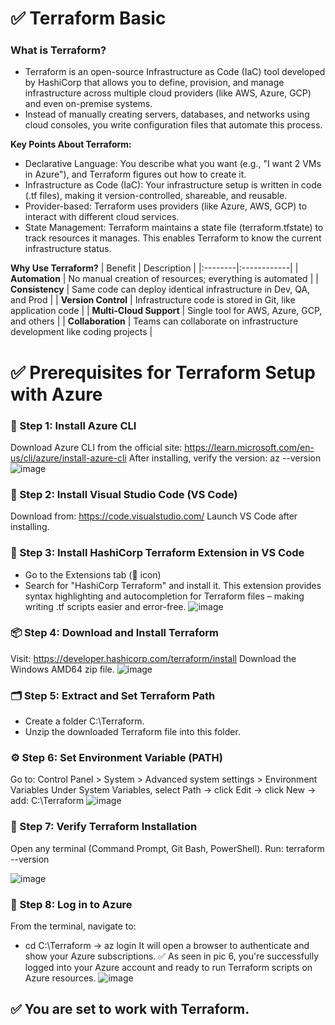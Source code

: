 # ✅ Terraform Basic
### What is Terraform?
- Terraform is an open-source Infrastructure as Code (IaC) tool developed by HashiCorp that allows you to define, provision, and manage infrastructure across multiple cloud providers (like AWS, Azure, GCP) and even on-premise systems.
- Instead of manually creating servers, databases, and networks using cloud consoles, you write configuration files that automate this process.

**Key Points About Terraform:**
- Declarative Language: You describe what you want (e.g., "I want 2 VMs in Azure"), and Terraform figures out how to create it.
- Infrastructure as Code (IaC): Your infrastructure setup is written in code (.tf files), making it version-controlled, shareable, and reusable.
- Provider-based: Terraform uses providers (like Azure, AWS, GCP) to interact with different cloud services.
- State Management: Terraform maintains a state file (terraform.tfstate) to track resources it manages. This enables Terraform to know the current infrastructure status.

**Why Use Terraform?**
| Benefit | Description |
|:--------|:------------|
| **Automation** | No manual creation of resources; everything is automated |
| **Consistency** | Same code can deploy identical infrastructure in Dev, QA, and Prod |
| **Version Control** | Infrastructure code is stored in Git, like application code |
| **Multi-Cloud Support** | Single tool for AWS, Azure, GCP, and others |
| **Collaboration** | Teams can collaborate on infrastructure development like coding projects |

# ✅ Prerequisites for Terraform Setup with Azure
### 🧰 Step 1: Install Azure CLI
Download Azure CLI from the official site: https://learn.microsoft.com/en-us/cli/azure/install-azure-cli
After installing, verify the version:
az --version
![image](https://github.com/user-attachments/assets/ff4ede18-cc7e-4297-a657-94048c898fd6)

### 🧰 Step 2: Install Visual Studio Code (VS Code)
Download from: https://code.visualstudio.com/
Launch VS Code after installing.

### 🧩 Step 3: Install HashiCorp Terraform Extension in VS Code
- Go to the Extensions tab (🔌 icon)
- Search for "HashiCorp Terraform" and install it.
This extension provides syntax highlighting and autocompletion for Terraform files – making writing .tf scripts easier and error-free.
![image](https://github.com/user-attachments/assets/f496016f-bec3-4309-a932-d727f9d7e8ef)

### 📦 Step 4: Download and Install Terraform
Visit: https://developer.hashicorp.com/terraform/install
Download the Windows AMD64 zip file.
![image](https://github.com/user-attachments/assets/47dc0ea9-c6dc-4a5a-8828-18d3dfd50bd5)

### 🗂 Step 5: Extract and Set Terraform Path
- Create a folder C:\Terraform.
- Unzip the downloaded Terraform file into this folder.

### ⚙️ Step 6: Set Environment Variable (PATH)
Go to: Control Panel > System > Advanced system settings > Environment Variables
Under System Variables, select Path → click Edit → click New → add:
C:\Terraform
![image](https://github.com/user-attachments/assets/58d32855-57db-4912-b3ce-19ba28172a64)

### 🧪 Step 7: Verify Terraform Installation
Open any terminal (Command Prompt, Git Bash, PowerShell).
Run:
terraform --version

![image](https://github.com/user-attachments/assets/345f815d-ea87-4906-805b-8ce6af4bbb1c)

### 🔐 Step 8: Log in to Azure
From the terminal, navigate to:
- cd C:\Terraform -> az login
It will open a browser to authenticate and show your Azure subscriptions. ✅ As seen in pic 6, you're successfully logged into your Azure account and ready to run Terraform scripts on Azure resources.
![image](https://github.com/user-attachments/assets/0ea6dd80-944e-4fa6-81de-f1d3f4881bd7)

## ✅ You are set to work with Terraform.
